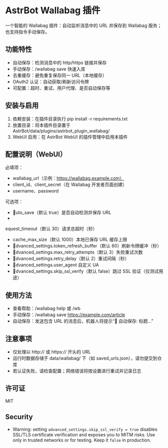 ﻿# AstrBot Wallabag 插件

一个智能的 Wallabag 插件：自动监听消息中的 URL 并保存到 Wallabag 服务；也支持指令手动保存。

## 功能特性
- 自动保存：检测消息中的 http/https 链接并保存
- 手动保存：/wallabag save <URL> 快速入库
- 去重缓存：避免重复保存同一 URL（本地缓存）
- OAuth2 认证：自动获取/刷新访问令牌
- 可配置：超时、重试、用户代理、是否自动保存等

## 安装与启用
1. 依赖安装：在插件目录执行 pip install -r requirements.txt
2. 放置目录：将本插件目录置于 AstrBot/data/plugins/astrbot_plugin_wallabag/
3. WebUI 启用：在 AstrBot WebUI 的插件管理中启用本插件

## 配置说明（WebUI）
必填项：
- wallabag_url（示例：https://wallabag.example.com）
- client_id、client_secret（在 Wallabag 开发者页面创建）
- username、password

可选项：
- uto_save（默认 true）是否自动检测并保存 URL
- equest_timeout（默认 30）请求总超时（秒）
- cache_max_size（默认 1000）本地已保存 URL 缓存上限
- dvanced_settings.token_refresh_buffer（默认 60）刷新令牌缓冲（秒）
- dvanced_settings.max_retry_attempts（默认 3）失败重试次数
- dvanced_settings.retry_delay（默认 2）重试间隔（秒）
- dvanced_settings.user_agent 自定义 UA
- dvanced_settings.skip_ssl_verify（默认 false）跳过 SSL 验证（仅测试用途）

## 使用方法
- 查看帮助：/wallabag help 或 /wb
- 手动保存：/wallabag save https://example.com/article
- 自动保存：发送包含 URL 的消息后，机器人将提示“📎 自动保存: 标题...”

## 注意事项
- 仅处理以 http:// 或 https:// 开头的 URL
- 运行时数据存储于 data/wallabag/ 下（如 saved_urls.json），请勿提交到仓库
- 若认证失败，请检查配置；网络错误将按设置进行重试并记录日志

## 许可证
MIT
 
## Security
- Warning: setting `advanced_settings.skip_ssl_verify = true` disables SSL/TLS certificate verification and exposes you to MITM risks. Use only in trusted networks or for testing. Keep it `false` in production.
